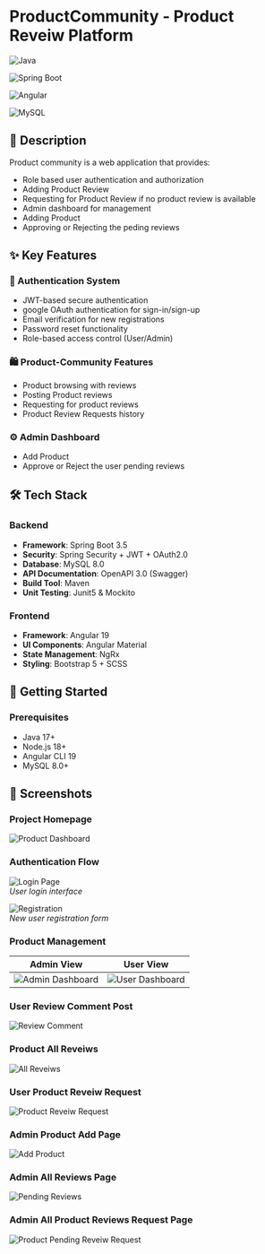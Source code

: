 
# ProductCommunity - Product Reveiw Platform

![Java](https://img.shields.io/badge/Java-17%2B-blue)

![Spring Boot](https://img.shields.io/badge/Spring_Boot-3.5-brightgreen)

![Angular](https://img.shields.io/badge/Angular-19-red)

![MySQL](https://img.shields.io/badge/MySQL-8.0-blue)

## 📝 Description
Product community is a web application that provides:
- Role based user authentication and authorization
- Adding Product Review
- Requesting for Product Review if no product review is available
- Admin dashboard for management
- Adding Product
- Approving or Rejecting the peding reviews

## ✨ Key Features

### 🔐 Authentication System
- JWT-based secure authentication
- google OAuth authentication for sign-in/sign-up
- Email verification for new registrations
- Password reset functionality
- Role-based access control (User/Admin)

### 🛍️ Product-Community Features
- Product browsing with reviews
- Posting Product reviews
- Requesting for product reviews
- Product Review Requests history

### ⚙️ Admin Dashboard
- Add Product
- Approve or Reject the user pending reviews

## 🛠️ Tech Stack

### Backend
- **Framework**: Spring Boot 3.5
- **Security**: Spring Security + JWT + OAuth2.0
- **Database**: MySQL 8.0
- **API Documentation**: OpenAPI 3.0 (Swagger)
- **Build Tool**: Maven
- **Unit Testing**: Junit5 & Mockito

### Frontend
- **Framework**: Angular 19
- **UI Components**: Angular Material
- **State Management**: NgRx
- **Styling**: Bootstrap 5 + SCSS

## 🚀 Getting Started

### Prerequisites
- Java 17+
- Node.js 18+
- Angular CLI 19
- MySQL 8.0+


## 📸 Screenshots

### Project Homepage
![Product Dashboard](./screenshots/home_page.png)

### Authentication Flow
![Login Page](./screenshots/login_page.png)  
*User login interface*

![Registration](./screenshots/signup_page.png)  
*New user registration form*

### Product Management
| Admin View | User View |
|------------|-----------|
| ![Admin Dashboard](./screenshots/admin_dashboard_page.png) | ![User Dashboard](./screenshots/user_dashboard.png) |

### User Review Comment Post
![Review Comment](./screenshots/commenting_user_product_review.png)

### Product All Reveiws
![All Reveiws](./screenshots/customer_product_reviews.png)

### User Product Reveiw Request
![Product Reveiw Request](./screenshots/request_product_reveiw_page.png)

### Admin Product Add Page
![Add Product](./screenshots/add_product_page.png)

### Admin All Reviews Page
![Pending Reviews](./screenshots/pending_reviews_page.png)

### Admin All Product Reviews Request Page
![Product Pending Reveiw Request](./screenshots/pending_product_reviews_page.png)
